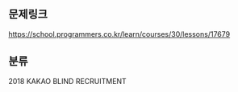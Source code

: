 ## 문제링크 
https://school.programmers.co.kr/learn/courses/30/lessons/17679

## 분류
2018 KAKAO BLIND RECRUITMENT
